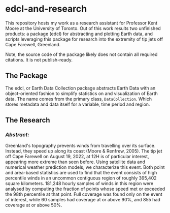 # edcl-and-research

This repository hosts my work as a research assistant for Professor Kent Moore at the University of Toronto. Out of this work results two unfinished products: a package (edcl) for abstracting and plotting Earth data, and scripts leveraging this package for research into the extremity of tip jets off Cape Farewell, Greenland.

Note, the source code of the package likely does not contain all required citations. It is not publish-ready.


## The Package
The edcl, or Earth Data Collection package abstracts Earth Data with an object-oriented fashion to simplify statistics on and visualization of Earth data. The name comes from the primary class, `DataCollection`. Which stores metadata and data itself for a variable, time period and region.

## The Research
### _Abstract:_
Greenland's topography prevents winds from travelling over its surface. Instead, they speed up along its coast (Moore & Renfrew, 2005). The tip jet off Cape Farewell on August 19, 2022, at 12H is of particular interest, appearing more extreme than seen before. Using satellite data and numerical weather prediction models, we characterize this event. Both point and area-based statistics are used to find that the event consists of high percentile winds in an uncommon contiguous region of roughly 395,402 square kilometers. 181,248 hourly samples of winds in this region were analysed by computing the fraction of points whose speed met or exceeded the 98th percentile at that point. Full coverage was found only on the event of interest, while 60 samples had coverage at or above 90%, and 855 had coverage at or above 50%.

